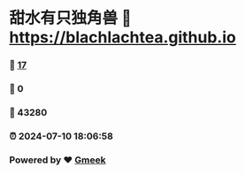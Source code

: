 # 甜水有只独角兽 :link: https://blachlachtea.github.io 
### :page_facing_up: [17](https://blachlachtea.github.io/tag.html) 
### :speech_balloon: 0 
### :hibiscus: 43280 
### :alarm_clock: 2024-07-10 18:06:58 
### Powered by :heart: [Gmeek](https://github.com/Meekdai/Gmeek)
